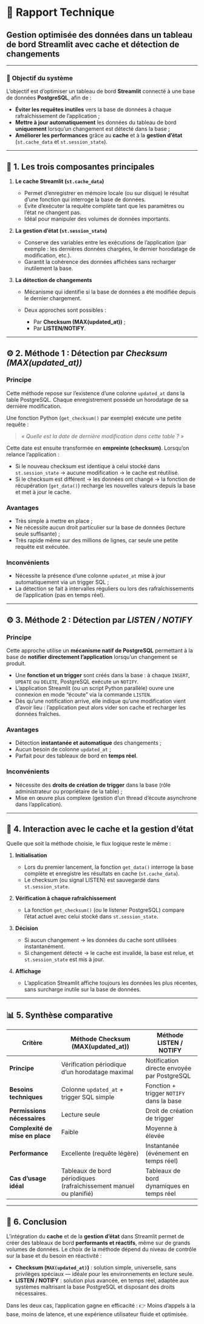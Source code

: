 
# 🧩 Rapport Technique

## Gestion optimisée des données dans un tableau de bord Streamlit avec cache et détection de changements

---

### 🎯 **Objectif du système**

L’objectif est d’optimiser un tableau de bord **Streamlit** connecté à une base de données **PostgreSQL**, afin de :

* **Éviter les requêtes inutiles** vers la base de données à chaque rafraîchissement de l’application ;
* **Mettre à jour automatiquement** les données du tableau de bord **uniquement** lorsqu’un changement est détecté dans la base ;
* **Améliorer les performances** grâce au **cache** et à la **gestion d’état** (`st.cache_data` et `st.session_state`).

---

## 🧠 1. Les trois composantes principales

1. **Le cache Streamlit (`st.cache_data`)**

   * Permet d’enregistrer en mémoire locale (ou sur disque) le résultat d’une fonction qui interroge la base de données.
   * Évite d’exécuter la requête complète tant que les paramètres ou l’état ne changent pas.
   * Idéal pour manipuler des volumes de données importants.

2. **La gestion d’état (`st.session_state`)**

   * Conserve des variables entre les exécutions de l’application (par exemple : les dernières données chargées, le dernier horodatage de modification, etc.).
   * Garantit la cohérence des données affichées sans recharger inutilement la base.

3. **La détection de changements**

   * Mécanisme qui identifie si la base de données a été modifiée depuis le dernier chargement.
   * Deux approches sont possibles :

     * Par **Checksum (MAX(updated_at))** ;
     * Par **LISTEN/NOTIFY**.

---

## ⚙️ 2. Méthode 1 : Détection par *Checksum (MAX(updated_at))*

### Principe

Cette méthode repose sur l’existence d’une colonne `updated_at` dans la table PostgreSQL.
Chaque enregistrement possède un horodatage de sa dernière modification.

Une fonction Python (`get_checksum()` par exemple) exécute une petite requête :

> *« Quelle est la date de dernière modification dans cette table ? »*

Cette date est ensuite transformée en **empreinte (checksum)**.
Lorsqu’on relance l’application :

* Si le nouveau checksum est identique à celui stocké dans `st.session_state` → aucune modification → le cache est réutilisé.
* Si le checksum est différent → les données ont changé → la fonction de récupération (`get_data()`) recharge les nouvelles valeurs depuis la base et met à jour le cache.

### Avantages

* Très simple à mettre en place ;
* Ne nécessite aucun droit particulier sur la base de données (lecture seule suffisante) ;
* Très rapide même sur des millions de lignes, car seule une petite requête est exécutée.

### Inconvénients

* Nécessite la présence d’une colonne `updated_at` mise à jour automatiquement via un trigger SQL ;
* La détection se fait à intervalles réguliers ou lors des rafraîchissements de l’application (pas en temps réel).

---

## ⚙️ 3. Méthode 2 : Détection par *LISTEN / NOTIFY*

### Principe

Cette approche utilise un **mécanisme natif de PostgreSQL** permettant à la base de **notifier directement l’application** lorsqu’un changement se produit.

* Une **fonction et un trigger** sont créés dans la base : à chaque `INSERT`, `UPDATE` ou `DELETE`, PostgreSQL exécute un `NOTIFY`.
* L’application Streamlit (ou un script Python parallèle) ouvre une connexion en mode “écoute” via la commande `LISTEN`.
* Dès qu’une notification arrive, elle indique qu’une modification vient d’avoir lieu : l’application peut alors vider son cache et recharger les données fraîches.

### Avantages

* Détection **instantanée et automatique** des changements ;
* Aucun besoin de colonne `updated_at` ;
* Parfait pour des tableaux de bord en **temps réel**.

### Inconvénients

* Nécessite des **droits de création de trigger** dans la base (rôle administrateur ou propriétaire de la table) ;
* Mise en œuvre plus complexe (gestion d’un thread d’écoute asynchrone dans l’application).

---

## 🧩 4. Interaction avec le cache et la gestion d’état

Quelle que soit la méthode choisie, le flux logique reste le même :

1. **Initialisation**

   * Lors du premier lancement, la fonction `get_data()` interroge la base complète et enregistre les résultats en cache (`st.cache_data`).
   * Le checksum (ou signal LISTEN) est sauvegardé dans `st.session_state`.

2. **Vérification à chaque rafraîchissement**

   * La fonction `get_checksum()` (ou le listener PostgreSQL) compare l’état actuel avec celui stocké dans `st.session_state`.

3. **Décision**

   * Si aucun changement → les données du cache sont utilisées instantanément.
   * Si changement détecté → le cache est invalidé, la base est relue, et `st.session_state` est mis à jour.

4. **Affichage**

   * L’application Streamlit affiche toujours les données les plus récentes, sans surcharge inutile sur la base de données.

---

## 📊 5. Synthèse comparative

| Critère                         | Méthode Checksum (MAX(updated_at))                                 | Méthode LISTEN / NOTIFY                     |
| ------------------------------- | ------------------------------------------------------------------ | ------------------------------------------- |
| **Principe**                    | Vérification périodique d’un horodatage maximal                    | Notification directe envoyée par PostgreSQL |
| **Besoins techniques**          | Colonne `updated_at` + trigger SQL simple                          | Fonction + trigger `NOTIFY` dans la base    |
| **Permissions nécessaires**     | Lecture seule                                                      | Droit de création de trigger                |
| **Complexité de mise en place** | Faible                                                             | Moyenne à élevée                            |
| **Performance**                 | Excellente (requête légère)                                        | Instantanée (événement en temps réel)       |
| **Cas d’usage idéal**           | Tableaux de bord périodiques (rafraîchissement manuel ou planifié) | Tableaux de bord dynamiques en temps réel   |

---

## 🚀 6. Conclusion

L’intégration du **cache** et de la **gestion d’état** dans Streamlit permet de créer des tableaux de bord **performants et réactifs**, même sur de grands volumes de données.
Le choix de la méthode dépend du niveau de contrôle sur la base et du besoin en réactivité :

* **Checksum (`MAX(updated_at)`)** : solution simple, universelle, sans privilèges spéciaux — idéale pour les environnements en lecture seule.
* **LISTEN / NOTIFY** : solution plus avancée, en temps réel, adaptée aux systèmes maîtrisant la base PostgreSQL et disposant des droits nécessaires.

Dans les deux cas, l’application gagne en efficacité :
👉 Moins d’appels à la base, moins de latence, et une expérience utilisateur fluide et optimisée.

